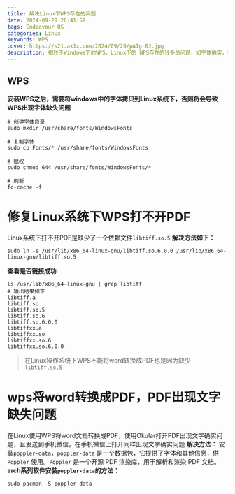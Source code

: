 ```yaml
---
title: 解决Linux下WPS存在的问题
date: 2024-09-29 20:41:59
tags: Endeavour OS
categories: Linux
keywords: WPS
cover: https://s21.ax1x.com/2024/09/29/pA1gr6J.jpg
description: 相较于Windows下的WPS，Linux下的 WPS存在的较多的问题，如字体确实，PDF功能不能使用，PDF文字缺失等问题。
---
```

## WPS
**安装WPS之后，需要将windows中的字体拷贝到Linux系统下，否则将会导致WPS出现字体缺失问题**
```shell
# 创建字体目录
sudo mkdir /usr/share/fonts/WindowsFonts

# 复制字体
sudo cp Fonts/* /usr/share/fonts/WindowsFonts

# 赋权
sudo chmod 644 /usr/share/fonts/WindowsFonts/*

# 刷新
fc-cache -f
```

# 修复Linux系统下WPS打不开PDF
Linux系统下打不开PDF是缺少了一个依赖文件`libtiff.so.5`
**解决方法如下：**
```shell
sudo ln -s /usr/lib/x86_64-linux-gnu/libtiff.so.6.0.0 /usr/lib/x86_64-linux-gnu/libtiff.so.5
```
**查看是否链接成功**
```shell
ls /usr/lib/x86_64-linux-gnu | grep libtiff
# 输出结果如下
libtiff.a
libtiff.so
libtiff.so.5
libtiff.so.6
libtiff.so.6.0.0
libtiffxx.a
libtiffxx.so
libtiffxx.so.6
libtiffxx.so.6.0.0
```
> 在Linux操作系统下WPS不能将word转换成PDF也是因为缺少`libtiff.so.5`

# wps将word转换成PDF，PDF出现文字缺失问题
在Linux使用WPS将word文档转换成PDF，使用Okular打开PDF出现文字确实问题，且发送到手机微信，在手机微信上打开同样出现文字确实问题
**解决方法：** 安装`poppler-data`，`poppler-data` 是一个数据包，它提供了字体和其他信息，供 `Poppler` 使用。`Poppler` 是一个开源 PDF 渲染库，用于解析和渲染 PDF 文档。
**arch系列软件安装`poppler-data`的方法：**
```shell
sudo pacman -S poppler-data
```
